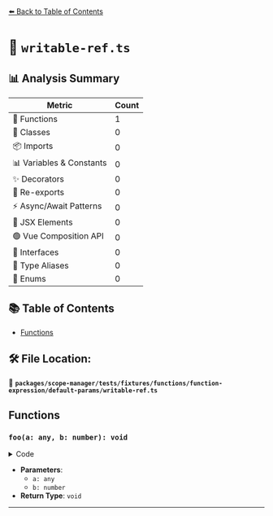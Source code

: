 [⬅️ Back to Table of Contents](../../../../../../../index.md)

# 📄 `writable-ref.ts`

## 📊 Analysis Summary

| Metric | Count |
|--------|-------|
| 🔧 Functions | 1 |
| 🧱 Classes | 0 |
| 📦 Imports | 0 |
| 📊 Variables & Constants | 0 |
| ✨ Decorators | 0 |
| 🔄 Re-exports | 0 |
| ⚡ Async/Await Patterns | 0 |
| 💠 JSX Elements | 0 |
| 🟢 Vue Composition API | 0 |
| 📐 Interfaces | 0 |
| 📑 Type Aliases | 0 |
| 🎯 Enums | 0 |

## 📚 Table of Contents

- [Functions](#functions)

## 🛠️ File Location:
📂 **`packages/scope-manager/tests/fixtures/functions/function-expression/default-params/writable-ref.ts`**

## Functions

### `foo(a: any, b: number): void`

<details><summary>Code</summary>

```ts
function (a, b = 0) {}
```
</details>

- **Parameters**:
  - `a: any`
  - `b: number`
- **Return Type**: `void`

---